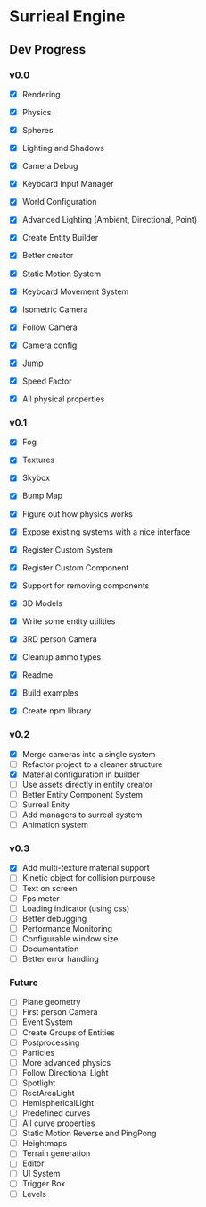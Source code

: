 # Surrieal Engine

## Dev Progress

### v0.0

- [x] Rendering
- [x] Physics
- [x] Spheres
- [x] Lighting and Shadows
- [x] Camera Debug

- [x] Keyboard Input Manager
- [x] World Configuration
- [x] Advanced Lighting (Ambient, Directional, Point)
- [x] Create Entity Builder
- [x] Better creator

- [x] Static Motion System
- [x] Keyboard Movement System
- [x] Isometric Camera
- [x] Follow Camera
- [x] Camera config

- [x] Jump
- [x] Speed Factor
- [x] All physical properties

### v0.1

- [x] Fog
- [x] Textures
- [x] Skybox
- [x] Bump Map
- [x] Figure out how physics works

- [x] Expose existing systems with a nice interface
- [x] Register Custom System
- [x] Register Custom Component
- [x] Support for removing components

- [x] 3D Models
- [x] Write some entity utilities
- [x] 3RD person Camera

- [x] Cleanup ammo types
- [x] Readme
- [x] Build examples
- [x] Create npm library

### v0.2

- [x] Merge cameras into a single system
- [ ] Refactor project to a cleaner structure
- [x] Material configuration in builder
- [ ] Use assets directly in entity creator
- [ ] Better Entity Component System
- [ ] Surreal Enity
- [ ] Add managers to surreal system
- [ ] Animation system

### v0.3

- [x] Add multi-texture material support
- [ ] Kinetic object for collision purpouse
- [ ] Text on screen
- [ ] Fps meter
- [ ] Loading indicator (using css)
- [ ] Better debugging
- [ ] Performance Monitoring
- [ ] Configurable window size
- [ ] Documentation
- [ ] Better error handling

### Future

- [ ] Plane geometry
- [ ] First person Camera
- [ ] Event System
- [ ] Create Groups of Entities
- [ ] Postprocessing
- [ ] Particles
- [ ] More advanced physics
- [ ] Follow Directional Light
- [ ] Spotlight
- [ ] RectAreaLight
- [ ] HemisphericalLight
- [ ] Predefined curves
- [ ] All curve properties
- [ ] Static Motion Reverse and PingPong
- [ ] Heightmaps
- [ ] Terrain generation
- [ ] Editor
- [ ] UI System
- [ ] Trigger Box
- [ ] Levels
